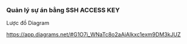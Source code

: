 ### Quản lý sự án bằng SSH ACCESS KEY

Lược đồ Diagram

https://app.diagrams.net/#G1O7i_WNaTc8o2aAjAIkxc1exm9DM3kJUZ
